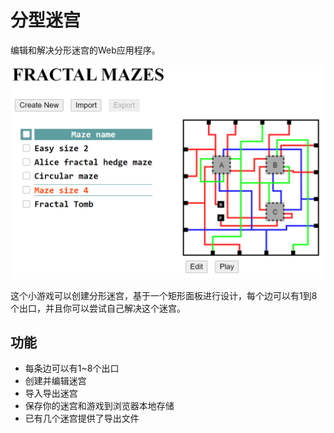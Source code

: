 # 分型迷宫

编辑和解决分形迷宫的Web应用程序。

![front image](front.png)

这个小游戏可以创建分形迷宫，基于一个矩形面板进行设计，每个边可以有1到8个出口，并且你可以尝试自己解决这个迷宫。

## 功能

- 每条边可以有1~8个出口
- 创建并编辑迷宫
- 导入导出迷宫
- 保存你的迷宫和游戏到浏览器本地存储
- 已有几个迷宫提供了导出文件
